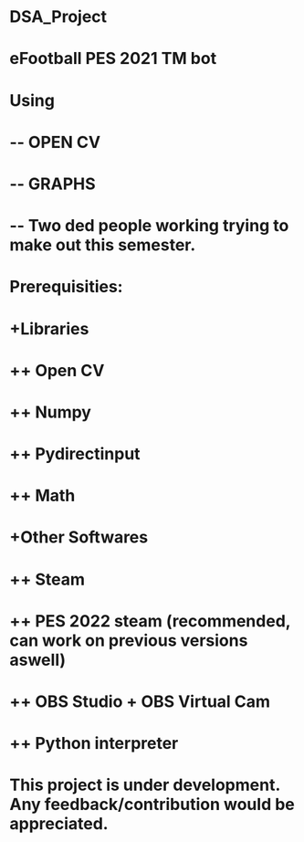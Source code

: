 # DSA_Project


# eFootball PES 2021 TM bot

# Using 
# -- OPEN CV
# -- GRAPHS

# -- Two ded people working trying to make out this semester.

# Prerequisities:

# +Libraries
# ++ Open CV
# ++ Numpy
# ++ Pydirectinput
# ++ Math

# +Other Softwares
# ++ Steam
# ++ PES 2022 steam (recommended, can work on previous versions aswell)
# ++ OBS Studio + OBS Virtual Cam
# ++ Python interpreter

# This project is under development. Any feedback/contribution would be appreciated.
